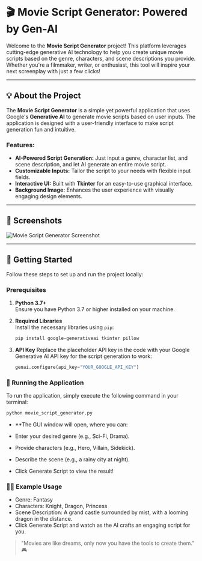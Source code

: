 # 🎬 Movie Script Generator: Powered by Gen-AI

Welcome to the **Movie Script Generator** project! This platform leverages cutting-edge generative AI technology to help you create unique movie scripts based on the genre, characters, and scene descriptions you provide. Whether you're a filmmaker, writer, or enthusiast, this tool will inspire your next screenplay with just a few clicks!

---

## 💡 About the Project

The **Movie Script Generator** is a simple yet powerful application that uses Google's **Generative AI** to generate movie scripts based on user inputs. The application is designed with a user-friendly interface to make script generation fun and intuitive. 

### Features:
- **AI-Powered Script Generation:** Just input a genre, character list, and scene description, and let AI generate an entire movie script.
- **Customizable Inputs:** Tailor the script to your needs with flexible input fields.
- **Interactive UI:** Built with **Tkinter** for an easy-to-use graphical interface.
- **Background Image:** Enhances the user experience with visually engaging design elements.
  
---

## 📸 Screenshots

![Movie Script Generator Screenshot](./App_draft1.jpg) 

---

## 🚀 Getting Started

Follow these steps to set up and run the project locally:

### Prerequisites

1. **Python 3.7+**  
   Ensure you have Python 3.7 or higher installed on your machine.

2. **Required Libraries**  
   Install the necessary libraries using `pip`:
   ```bash
   pip install google-generativeai tkinter pillow
3. **API Key**
   Replace the placeholder API key in the code with your Google Generative AI API key for the script generation to work:
   ```python
   genai.configure(api_key="YOUR_GOOGLE_API_KEY")

### 🔧 Running the Application
To run the application, simply execute the following command in your terminal:
   ```bash
   python movie_script_generator.py
```
- **The GUI window will open, where you can:

 - Enter your desired genre (e.g., Sci-Fi, Drama).
 - Provide characters (e.g., Hero, Villain, Sidekick).
 - Describe the scene (e.g., a rainy city at night).
 - Click Generate Script to view the result!

### 🧑‍💻 Example Usage
- Genre: Fantasy
- Characters: Knight, Dragon, Princess
- Scene Description: A grand castle surrounded by mist, with a looming dragon in the distance.
- Click Generate Script and watch as the AI crafts an engaging script for you.


> "Movies are like dreams, only now you have the tools to create them." 🎮

